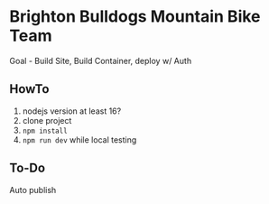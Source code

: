 # Brighton Bulldogs Mountain Bike Team

Goal - Build Site, Build Container, deploy w/ Auth

## HowTo

1. nodejs version at least 16?
1. clone project
1. `npm install`
1. `npm run dev` while local testing

## To-Do

Auto publish
